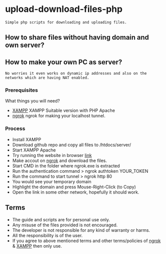 # upload-download-files-php

```
Simple php scripts for downloading and uploading files.
```

## How to share files without having domain and own server?
## How to make your own PC as server?
```
No worries it even works on dynamic ip addresses and also on the networks which are having NAT enabled.
```


### Prerequisites

What things you will need?

* [XAMPP](https://www.apachefriends.org/download.html) XAMPP Suitable version with PHP Apache
* [ngrok](https://ngrok.com/) ngrok for making your localhost tunnel.

### Process

* Install XAMPP
* Download github repo and copy all files to <XAMPP-Install-Directory>/htdocs/server/
* Start XAMPP Apache
* Try running the website in browser [link](http://localhost/server)
* Make accout on [ngrok](https://ngrok.com/) and download the files.
* Start CMD in the folder where ngrok.exe is extracted
* Run the authentication command > ngrok authtoken YOUR_TOKEN
* Run the command to start tunnel > ngrok http 80
* You would see your temporary domain
* Highlight the domain and press Mouse-Right-Click (to Copy)
* Open the link in some other network, hopefully it should work.

## Terms

* The guide and scripts are for personal use only.
* Any misuse of the files provided is not encouraged.
* The developer is not responsible for any kind of warranty or harms.
* All the responsibility is of the user.
* If you agree to above mentioned terms and other terms/policies of [ngrok](https://ngrok.com/) & [XAMPP](https://www.apachefriends.org/download.html) then only use.